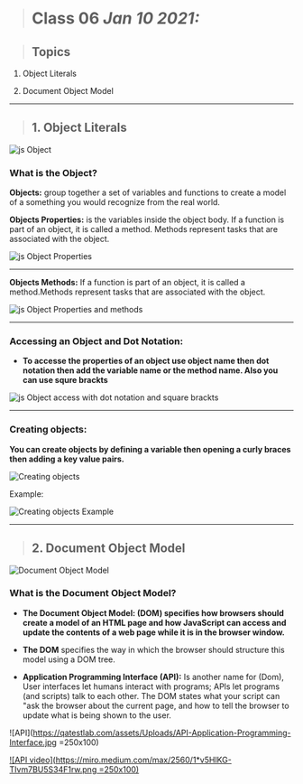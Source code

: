 > # Class 06 *Jan 10 2021:*

> ## Topics
 
   1. Object Literals
    
   2. Document Object Model
  
---


> ## 1. Object Literals

![js Object](https://javascript.info/article/object/object-user.svg)

### **What is the Object?**

**Objects:** group together a set of variables and functions to create a model
of a something you would recognize from the real world.

**Objects Properties:** is the variables inside the object body. If a function is part of an object, it is called a method.
Methods represent tasks that are associated with the object.

![js Object Properties](https://i.pinimg.com/originals/35/b2/42/35b2423677beefbb58f338e39eb853a7.jpg)

----

**Objects Methods:** If a function is part of an object, it is called a method.Methods represent tasks that are associated with the object.

![js Object Properties and methods](https://www.researchgate.net/profile/Henrique_Gaspar/publication/325361495/figure/fig1/AS:630136558858241@1527247671438/A-ship-as-a-JS-object-with-properties-eg-name-length-and-methods-eg-sail-idle.png)

----

### **Accessing an Object and Dot Notation:**

* **To accesse the properties of an object use object name then dot notation then add the variable name or the method name. Also you can use squre brackts**

![js Object access with dot notation and square brackts](https://dmitripavlutin.com/static/50a87420915de18f26da616865fe9825/05127/access-object-properties-2.png)


----

### **Creating objects:**

**You can create objects by defining a variable then opening a curly braces then adding a key value pairs.**

![Creating objects](https://d2tlksottdg9m1.cloudfront.net/uploads/2019/02/basic-JSON.jpg)

Example:

![Creating objects Example](https://image.slidesharecdn.com/javascript-110725163050-phpapp01/95/javascript-literacy-2-728.jpg?cb=1311612096)

---


> ## 2. Document Object Model


![Document Object Model](https://pbs.twimg.com/media/Dfgm4VPVAAEkcK5.jpg)


### **What is the Document Object Model?** 

* **The Document Object Model: (DOM) specifies how browsers should create a model of an HTML page and how JavaScript can access and update the contents of a web page while it is in the browser window.**

* **The DOM** specifies the way in which the browser should structure this model using a DOM tree.

* **Application Programming Interface (API):** Is another name for (Dom), User interfaces let humans interact with programs; APls let programs (and scripts) talk to each other. The DOM states what your script can "ask the browser about the current page, and how to tell the browser to update what is being shown to the user.


![API](https://qatestlab.com/assets/Uploads/API-Application-Programming-Interface.jpg =250x100)

[![API video](https://miro.medium.com/max/2560/1*v5HlKG-TIvm7BU5S34F1rw.png =250x100)](https://www.youtube.com/watch?v=s7wmiS2mSXY)

